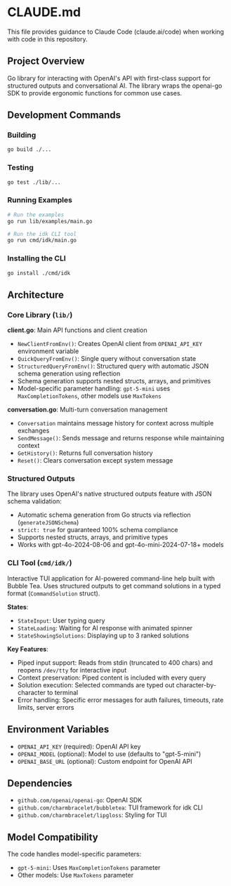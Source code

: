 # CLAUDE.md

This file provides guidance to Claude Code (claude.ai/code) when working with code in this repository.

## Project Overview

Go library for interacting with OpenAI's API with first-class support for structured outputs and conversational AI. The library wraps the openai-go SDK to provide ergonomic functions for common use cases.

## Development Commands

### Building
```bash
go build ./...
```

### Testing
```bash
go test ./lib/...
```

### Running Examples
```bash
# Run the examples
go run lib/examples/main.go

# Run the idk CLI tool
go run cmd/idk/main.go
```

### Installing the CLI
```bash
go install ./cmd/idk
```

## Architecture

### Core Library (`lib/`)

**client.go**: Main API functions and client creation
- `NewClientFromEnv()`: Creates OpenAI client from `OPENAI_API_KEY` environment variable
- `QuickQueryFromEnv()`: Single query without conversation state
- `StructuredQueryFromEnv()`: Structured query with automatic JSON schema generation using reflection
- Schema generation supports nested structs, arrays, and primitives
- Model-specific parameter handling: `gpt-5-mini` uses `MaxCompletionTokens`, other models use `MaxTokens`

**conversation.go**: Multi-turn conversation management
- `Conversation` maintains message history for context across multiple exchanges
- `SendMessage()`: Sends message and returns response while maintaining context
- `GetHistory()`: Returns full conversation history
- `Reset()`: Clears conversation except system message

### Structured Outputs

The library uses OpenAI's native structured outputs feature with JSON schema validation:
- Automatic schema generation from Go structs via reflection (`generateJSONSchema`)
- `strict: true` for guaranteed 100% schema compliance
- Supports nested structs, arrays, and primitive types
- Works with gpt-4o-2024-08-06 and gpt-4o-mini-2024-07-18+ models

### CLI Tool (`cmd/idk/`)

Interactive TUI application for AI-powered command-line help built with Bubble Tea. Uses structured outputs to get command solutions in a typed format (`CommandSolution` struct).

**States**:
- `StateInput`: User typing query
- `StateLoading`: Waiting for AI response with animated spinner
- `StateShowingSolutions`: Displaying up to 3 ranked solutions

**Key Features**:
- Piped input support: Reads from stdin (truncated to 400 chars) and reopens `/dev/tty` for interactive input
- Context preservation: Piped content is included with every query
- Solution execution: Selected commands are typed out character-by-character to terminal
- Error handling: Specific error messages for auth failures, timeouts, rate limits, server errors

## Environment Variables

- `OPENAI_API_KEY` (required): OpenAI API key
- `OPENAI_MODEL` (optional): Model to use (defaults to "gpt-5-mini")
- `OPENAI_BASE_URL` (optional): Custom endpoint for OpenAI API

## Dependencies

- `github.com/openai/openai-go`: OpenAI SDK
- `github.com/charmbracelet/bubbletea`: TUI framework for idk CLI
- `github.com/charmbracelet/lipgloss`: Styling for TUI

## Model Compatibility

The code handles model-specific parameters:
- `gpt-5-mini`: Uses `MaxCompletionTokens` parameter
- Other models: Use `MaxTokens` parameter
